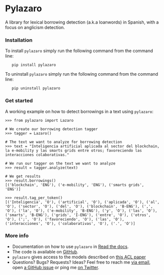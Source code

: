 # Pylazaro
A library for lexical borrowing detection (a.k.a loanwords) in Spanish, with a focus on anglicism detection.

### Installation
To install `pylazaro` simply run the following command from the command line: 

```
   pip install pylazaro
   ```

To uninstall `pylazaro` simply run the following command from the command line:    
```
   pip uninstall pylazaro
   ```

### Get started
A working example on how to detect borrowings in a text using `pylazaro`:

```
>>> from pylazaro import Lazaro

# We create our borrowing detection tagger
>>> tagger = Lazaro()

# The text we want to analyze for borrowing detection
>>> text = "Inteligencia artificial aplicada al sector del blockchain, la e-mobility y las smarts grids entre otros; favoreciendo las interacciones colaborativas."

# We run our tagger on the text we want to analyze
>>> result = tagger.analyze(text)

# We get results
>>> result.borrowings()
[('blockchain', 'ENG'), ('e-mobility', 'ENG'), ('smarts grids', 'ENG')]

>>> result.tag_per_token()
[('Inteligencia', 'O'), ('artificial', 'O'), ('aplicada', 'O'), ('al', 'O'), ('sector', 'O'), ('del', 'O'), ('blockchain', 'B-ENG'), (',', 'O'), ('la', 'O'), ('e-mobility', 'B-ENG'), ('y', 'O'), ('las', 'O'), ('smarts', 'B-ENG'), ('grids', 'I-ENG'), ('entre', 'O'), ('otros', 'O'), (';', 'O'), ('favoreciendo', 'O'), ('las', 'O'), ('interacciones', 'O'), ('colaborativas', 'O'), ('.', 'O')]
```

### More info 
* Documentation on how to use `pylazaro` in [Read the docs](https://pylazaro.readthedocs.io/).
* The code is available on [GitHub](https://github.com/lirondos/pylazaro).
* `pylazaro` gives access to the models described on [this ACL paper](https://aclanthology.org/2022.acl-long.268/)
* Questions? Bugs? Requests? Ideas? Feel free to reach me [via email](mailto:ealvarezmellado@gmail.com), open [a GitHub issue](https://github.com/lirondos/pylazaro/issues) or ping me [on Twitter](https://twitter.com/lirondos).